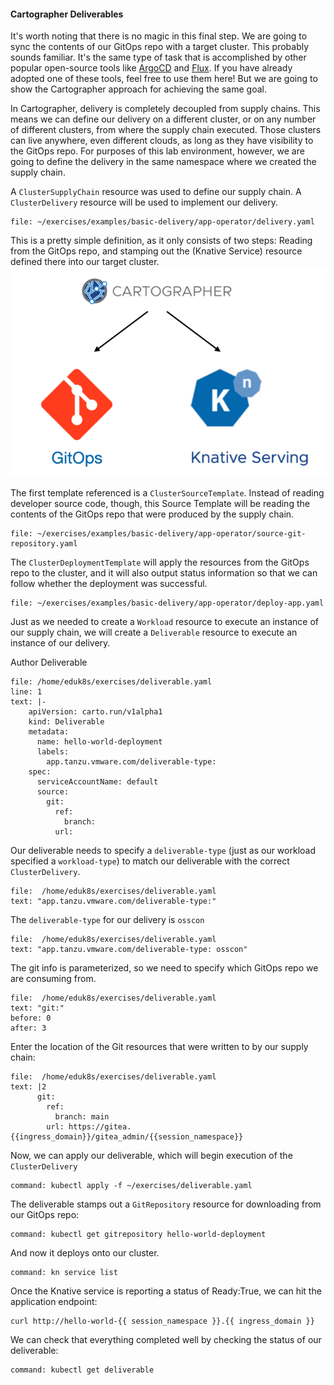 #### Cartographer Deliverables

It's worth noting that there is no magic in this final step. We are going to sync the contents of our GitOps repo with a target cluster. This probably sounds familiar. It's the same type of task that is accomplished by other popular open-source tools like [ArgoCD](https://argoproj.github.io/cd/) and [Flux](https://fluxcd.io/). If you have already adopted one of these tools, feel free to use them here! But we are going to show the Cartographer approach for achieving the same goal.

In Cartographer, delivery is completely decoupled from supply chains. This means we can define our delivery on a different cluster, or on any number of different clusters, from where the supply chain executed. Those clusters can live anywhere, even different clouds, as long as they have visibility to the GitOps repo. For purposes of this lab environment, however, we are going to define the delivery in the same namespace where we created the supply chain.

A `ClusterSupplyChain` resource was used to define our supply chain. A `ClusterDelivery` resource will be used to implement our delivery.

```editor:open-file
file: ~/exercises/examples/basic-delivery/app-operator/delivery.yaml
```

This is a pretty simple definition, as it only consists of two steps: Reading from the GitOps repo, and stamping out the (Knative Service) resource defined there into our target cluster.
![Delivery](images/delivery.png)

The first template referenced is a `ClusterSourceTemplate`. Instead of reading developer source code, though, this Source Template will be reading the contents of the GitOps repo that were produced by the supply chain.

```editor:open-file
file: ~/exercises/examples/basic-delivery/app-operator/source-git-repository.yaml
```

The `ClusterDeploymentTemplate` will apply the resources from the GitOps repo to the cluster, and it will also output status information so that we can follow whether the deployment was successful.

```editor:open-file
file: ~/exercises/examples/basic-delivery/app-operator/deploy-app.yaml
```

Just as we needed to create a `Workload` resource to execute an instance of our supply chain, we will create a `Deliverable` resource to execute an instance of our delivery. 

Author Deliverable
```editor:insert-lines-before-line
file: /home/eduk8s/exercises/deliverable.yaml
line: 1
text: |-
    apiVersion: carto.run/v1alpha1
    kind: Deliverable
    metadata:
      name: hello-world-deployment
      labels:
        app.tanzu.vmware.com/deliverable-type:
    spec:
      serviceAccountName: default
      source:
        git:
          ref:
            branch:
          url:
```

Our deliverable needs to specify a `deliverable-type` (just as our workload specified a `workload-type`) to match our deliverable with the correct `ClusterDelivery`.

```editor:select-matching-text
file:  /home/eduk8s/exercises/deliverable.yaml
text: "app.tanzu.vmware.com/deliverable-type:"
```

The `deliverable-type` for our delivery is `osscon`

```editor:replace-text-selection
file:  /home/eduk8s/exercises/deliverable.yaml
text: "app.tanzu.vmware.com/deliverable-type: osscon"
```

The git info is parameterized, so we need to specify which GitOps repo we are consuming from.

```editor:select-matching-text
file:  /home/eduk8s/exercises/deliverable.yaml
text: "git:"
before: 0
after: 3
```

Enter the location of the Git resources that were written to by our supply chain:

```editor:replace-text-selection
file:  /home/eduk8s/exercises/deliverable.yaml
text: |2
      git:
        ref:
          branch: main
        url: https://gitea.{{ingress_domain}}/gitea_admin/{{session_namespace}}
```

Now, we can apply our deliverable, which will begin execution of the `ClusterDelivery`

```terminal:execute
command: kubectl apply -f ~/exercises/deliverable.yaml
```

The deliverable stamps out a `GitRepository` resource for downloading from our GitOps repo:

```terminal:execute
command: kubectl get gitrepository hello-world-deployment
```

And now it deploys onto our cluster.

```terminal:execute
command: kn service list
```

Once the Knative service is reporting a status of Ready:True, we can hit the application endpoint:

```execute-1
curl http://hello-world-{{ session_namespace }}.{{ ingress_domain }}
```

We can check that everything completed well by checking the status of our deliverable:

```terminal:execute
command: kubectl get deliverable
```
